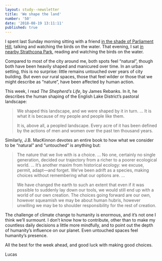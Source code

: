 ```yaml
---
layout: study--newsletter
title: 'We shape the land'
number: '50'
date: '2018-08-19 13:11:11'
published: true
---
```


I spent last Sunday morning sitting with a friend [in the shade of Parliament Hill](https://goo.gl/maps/s1KD743Vep12), talking and watching the birds on the water. That evening, I sat [in nearby Strathcona Park](https://goo.gl/maps/Si8ticV9BaQ2), reading and watching the birds on the water.

Compared to most of the city around me, both spots feel “natural”, though both have been heavily shaped and manicured over time. In an urban setting, this is no surprise: little remains untouched over years of city building. But even our rural spaces, those that feel wilder or those that we might describe as “nature”, have been affected by human action.

This week, I read *The Shepherd’s Life*, by James Rebanks. In it, he describes the human shaping of the English Lake District’s pastoral landscape: 

> We shaped this landscape, and we were shaped by it in turn. … It is what it is because of my people and people like them.
>   
> It is, above all, a peopled landscape. Every acre of it has been defined by the actions of men and women over the past ten thousand years.

Similarly, J.B. MacKinnon devotes an entire book to how what we consider to be “natural” and “untouched” is anything but:

> The nature that we live with is a choice. … No one, certainly no single generation, decided our trajectory from a richer to a poorer ecological world. … It’s another maxim from historical ecology: we excuse, permit, adapt—and forget. We’ve been adrift as a species, making choices without remembering what our options are. …
> 
> We have changed the earth to such an extent that even if it was possible to suddenly lay down our tools, we would still end up with a world of our own creation. The choices going forward are our own, however squeamish we may be about human hubris, however unwilling we may be to shoulder responsibility for the rest of creation.

The challenge of climate change to humanity is enormous, and it’s not one I think we’ll surmount. I don’t know how to contribute, other than to make my countless daily decisions a little more mindfully, and to point out the depth of humanity’s influence on our planet. Even untouched spaces feel humanity’s presence.

All the best for the week ahead, and good luck with making good choices.
  
Lucas


